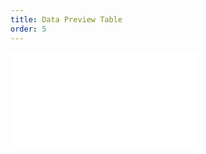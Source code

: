 ```yaml
---
title: Data Preview Table
order: 5
---
```

<embed src="@/examples/case/data-preview/index.zh.md"></embed>
